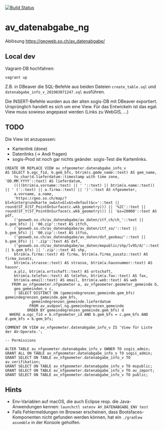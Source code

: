 [![Build Status](https://travis-ci.org/sogis/av_datenabgabe_ng.svg?branch=master)](https://travis-ci.org/sogis/av_datenabgabe_ng)
# av_datenabgabe_ng
Ablösung https://geoweb.so.ch/av_datenabgabe/

## Local dev
Vagrant-DB hochfahren:
```
vagrant up
```

Z.B. in DBeaver die SQL-Befehle aus beiden Dateien `create_table.sql` und `datenabgabe_info_v_201903071247.sql` ausführen. 

Die INSERT-Befehle wurden aus der alten sogis-DB mit DBeaver exportiert. Ursprünglich handelt es sich um eine View. Für das Entwickeln ist das egal. View muss sowieso angepasst werden (Links zu WebGIS, ...)

## TODO
Die View ist anzupassen:
- Kartenlink (done)
- Datenlinks (-> Andi fragen)
- sogis-Prod ist noch gar nichts geänder. sogis-Test die Kartenlinks.

```
CREATE OR REPLACE VIEW av_nfgeometer.datenabgabe_info_v
AS SELECT b.ogc_fid, b.gem_bfs, btrim(c.gmde_name::text) AS gem_name, 
    to_char(d.lieferdatum::timestamp with time zone, 'DD.MM.YYYY'::text) AS lieferdatum, 
    ((((btrim(a.vorname::text) || ' '::text) || btrim(a.name::text)) || ' ('::text) || a.firma::text) || ')'::text AS nfgeometer, 
    a.vorname, a.name, 
    'https://geo.so.ch/map/?bl=hintergrundkarte_sw&st=&l=&t=default&c='::text || round(ST_X(ST_PointOnSurface(c.wkb_geometry))) || '%2C'::text || round(ST_Y(ST_PointOnSurface(c.wkb_geometry))) || '&s=20000'::text AS pdf,  
    ('geoweb.so.ch/av_datenabgabe/av_daten/itf_ch/ch_'::text || b.gem_bfs) || '00.zip'::text AS itfch, 
    ('geoweb.so.ch/av_datenabgabe/av_daten/itf_so/'::text || b.gem_bfs) || '00.zip'::text AS itfso, 
    ('geoweb.so.ch/av_datenabgabe/av_daten/dxf_geobau/'::text || b.gem_bfs) || '.zip'::text AS dxf, 
    ('geoweb.so.ch/av_datenabgabe/av_daten/mopublic/shp/lv95/d/'::text || b.gem_bfs) || '.zip'::text AS shp, 
    btrim(a.firma::text) AS firma, btrim(a.firma_zusatz::text) AS firma_zusatz, 
    btrim(a.strasse::text) AS strasse, btrim(a.hausnummer::text) AS hausnr, 
    a.plz, btrim(a.ortschaft::text) AS ortschaft, 
    btrim(a.telefon::text) AS telefon, btrim(a.fax::text) AS fax, 
    btrim(a.email::text) AS email, btrim(a.web::text) AS web
   FROM av_nfgeometer.nfgeometer a, av_nfgeometer.geometer_gemeinde b, 
    geo_gemeinden_v c, 
    ( SELECT DISTINCT ON (gemeindegrenzen_gemeinde.gem_bfs) gemeindegrenzen_gemeinde.gem_bfs, 
            gemeindegrenzen_gemeinde.lieferdatum
           FROM av_avdpool_ng.gemeindegrenzen_gemeinde
          ORDER BY gemeindegrenzen_gemeinde.gem_bfs) d
  WHERE a.ogc_fid = b.nfgeometer_id AND b.gem_bfs = c.gem_bfs AND d.gem_bfs = b.gem_bfs;

COMMENT ON VIEW av_nfgeometer.datenabgabe_info_v IS 'View für Liste der AV-Operate.';

-- Permissions

ALTER TABLE av_nfgeometer.datenabgabe_info_v OWNER TO sogis_admin;
GRANT ALL ON TABLE av_nfgeometer.datenabgabe_info_v TO sogis_admin;
GRANT SELECT ON TABLE av_nfgeometer.datenabgabe_info_v TO av_verifikation;
GRANT SELECT ON TABLE av_nfgeometer.datenabgabe_info_v TO mspublic;
GRANT SELECT ON TABLE av_nfgeometer.datenabgabe_info_v TO av_import;
GRANT SELECT ON TABLE av_nfgeometer.datenabgabe_info_v TO public;
```


## Hints
- Env-Variablen auf macOS, die auch Eclipse resp. die Java-Anwendungen kennen: `launchctl setenv AV_DATENABGABE_ENV test`
- Falls Fehlermeldungen im Browser erscheinen, dass Bootsfaces-Komponenten nicht gefunden werden können, hat ein `./gradlew assemble` in der Konsole geholfen. 






